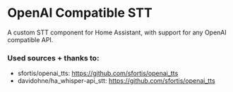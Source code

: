 # OpenAI Compatible STT
A custom STT component for Home Assistant, with support for any  OpenAI compatible API.

### Used sources + thanks to:
- sfortis/openai_tts: https://github.com/sfortis/openai_tts
- davidohne/ha_whisper-api_stt: https://github.com/sfortis/openai_tts

